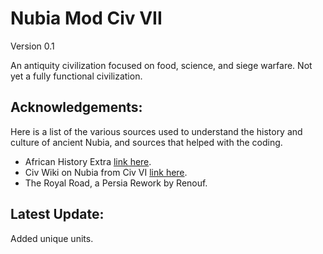 # Nubia Mod Civ VII

Version 0.1

An antiquity civilization focused on food, science, and siege warfare. Not yet a fully functional civilization.

## Acknowledgements:

Here is a list of the various sources used to understand the history and culture of ancient Nubia, and sources that helped with the coding.

 - African History Extra [link here](https://www.africanhistoryextra.com/p/the-ancient-city-of-meroe-the-capital).
 - Civ Wiki on Nubia from Civ VI [link here](https://civilization.fandom.com/wiki/Nubian_(Civ6)).
 - The Royal Road, a Persia Rework by Renouf.

## Latest Update:

Added unique units.